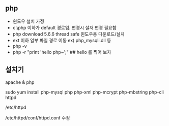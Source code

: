 ## php 
- 윈도우 설치 가정
- c:\php 이하가 default 경로임. 변경시 설저 변경 필요함
- php download 5.6.6 thread safe 윈도우용 다운로드/설치
- ext 이하 일부 파일 경로 이동  ex) php_mysqli.dll 등
- php -v
- php -r "print 'hello php~';" ## hello 를 찍어 보자

## 설치기
apache & php

sudo yum install php-mysql php php-xml php-mcrypt php-mbstring php-cli httpd

/etc/httpd

/etc/httpd/conf/httpd.conf 수정